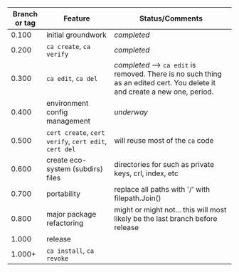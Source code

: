 | Branch or tag | Feature                                           | Status/Comments                                                                                                              |
|---------------|---------------------------------------------------|------------------------------------------------------------------------------------------------------------------------------|
| 0.100         | initial groundwork                                | *completed*                                                                                                                  |
| 0.200         | `ca create`, `ca verify`                          | *completed*                                                                                                                  |
| 0.300         | `ca edit`, `ca del`                               | *completed* --> `ca edit` is removed. There is no such thing as an edited cert. You delete it  and create a new one, period. |
| 0.400         | environment config management                     | *underway*                                                                                                                   |
| 0.500         | `cert create`, `cert verify`, `cert edit`, `cert del` | will reuse most of the `ca` code                                                                                             |
| 0.600         | create eco-system (subdirs) files                 | directories for such as private keys, crl, index, etc                                                                        |
| 0.700         | portability                                       | replace all paths with '/' with filepath.Join()                                                                              |
| 0.800         | major package refactoring                         | might or might not... this will most likely be the last branch before release                                                |
| 1.000         | release                                           |
| 1.000+        | `ca install`, `ca revoke`                         |



